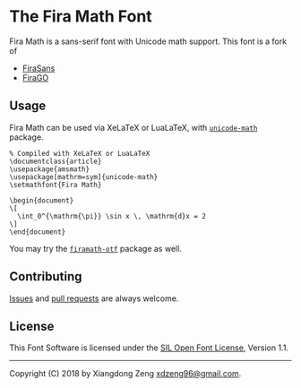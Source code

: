 The Fira Math Font
==================

Fira Math is a sans-serif font with Unicode math support. This font is a fork of

- [FiraSans](https://github.com/bBoxType/FiraSans)
- [FiraGO](https://github.com/bBoxType/FiraGO)

<!-- Fira Math is a sans-serif font with Unicode math support. The design of this font is based on [Fira Sans](https://github.com/bBoxType/FiraSans) and [FiraGO](https://github.com/bBoxType/FiraGO). Fira Math is distributed in OpenType format and can be used with the [unicode-math](https://ctan.org/pkg/unicode-math) package under XeLaTeX or LuaLaTeX. More support is offered by the [firamath-otf](https://ctan.org/pkg/firamath-otf) package. -->

Usage
-----

Fira Math can be used via XeLaTeX or LuaLaTeX, with [`unicode-math`](https://ctan.org/pkg/unicode-math) package.

    % Compiled with XeLaTeX or LuaLaTeX
    \documentclass{article}
    \usepackage{amsmath}
    \usepackage[mathrm=sym]{unicode-math}
    \setmathfont{Fira Math}

    \begin{document}
    \[
      \int_0^{\mathrm{\pi}} \sin x \, \mathrm{d}x = 2
    \]
    \end{document}

You may try the [`firamath-otf`](https://ctan.org/pkg/firamath-otf) package as well.

Contributing
------------

[Issues](https://github.com/firamath/firamath/issues) and
[pull requests](https://github.com/firamath/firamath/pulls)
are always welcome.

License
-------

This Font Software is licensed under the [SIL Open Font License](http://scripts.sil.org/OFL), Version 1.1.

-----

Copyright (C) 2018 by Xiangdong Zeng <xdzeng96@gmail.com>.
